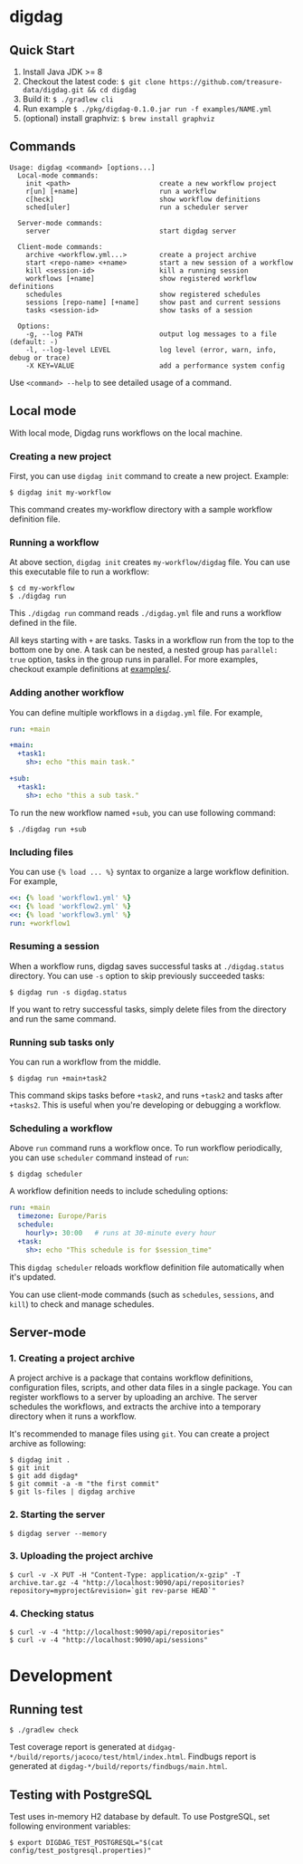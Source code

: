 # digdag

## Quick Start

1. Install Java JDK >= 8
2. Checkout the latest code: `$ git clone https://github.com/treasure-data/digdag.git && cd digdag`
3. Build it: `$ ./gradlew cli`
4. Run example `$ ./pkg/digdag-0.1.0.jar run -f examples/NAME.yml`
5. (optional) install graphviz: `$ brew install graphviz`

## Commands

```
Usage: digdag <command> [options...]
  Local-mode commands:
    init <path>                      create a new workflow project
    r[un] [+name]                    run a workflow
    c[heck]                          show workflow definitions
    sched[uler]                      run a scheduler server

  Server-mode commands:
    server                           start digdag server

  Client-mode commands:
    archive <workflow.yml...>        create a project archive
    start <repo-name> <+name>        start a new session of a workflow
    kill <session-id>                kill a running session
    workflows [+name]                show registered workflow definitions
    schedules                        show registered schedules
    sessions [repo-name] [+name]     show past and current sessions
    tasks <session-id>               show tasks of a session

  Options:
    -g, --log PATH                   output log messages to a file (default: -)
    -l, --log-level LEVEL            log level (error, warn, info, debug or trace)
    -X KEY=VALUE                     add a performance system config
```

Use `<command> --help` to see detailed usage of a command.

## Local mode

With local mode, Digdag runs workflows on the local machine.

### Creating a new project

First, you can use `digdag init` command to create a new project. Example:

```
$ digdag init my-workflow
```

This command creates my-workflow directory with a sample workflow definition file.

### Running a workflow

At above section, `digdag init` creates `my-workflow/digdag` file. You can use this executable file to run a workflow:

```
$ cd my-workflow
$ ./digdag run
```

This `./digdag run` command reads `./digdag.yml` file and runs a workflow defined in the file.

All keys starting with `+` are tasks. Tasks in a workflow run from the top to the bottom one by one. A task can be nested, a nested group has `parallel: true` option, tasks in the group runs in parallel. For more examples, checkout example definitions at [examples/](https://github.com/treasure-data/digdag/blob/master/examples).

### Adding another workflow

You can define multiple workflows in a `digdag.yml` file. For example,

```yaml
run: +main

+main:
  +task1:
    sh>: echo "this main task."

+sub:
  +task1:
    sh>: echo "this a sub task."
```

To run the new workflow named `+sub`, you can use following command:

```
$ ./digdag run +sub
```

### Including files

You can use `{% load ... %}` syntax to organize a large workflow definition. For example,

```yaml
<<: {% load 'workflow1.yml' %}
<<: {% load 'workflow2.yml' %}
<<: {% load 'workflow3.yml' %}
run: +workflow1
```

### Resuming a session

When a workflow runs, digdag saves successful tasks at `./digdag.status` directory. You can use `-s` option to skip previously succeeded tasks:

```
$ digdag run -s digdag.status
```

If you want to retry successful tasks, simply delete files from the directory and run the same command.


### Running sub tasks only

You can run a workflow from the middle.

```
$ digdag run +main+task2
```

This command skips tasks before `+task2`, and runs `+task2` and tasks after `+tasks2`. This is useful when you're developing or debugging a workflow.


### Scheduling a workflow

Above `run` command runs a workflow once. To run workflow periodically, you can use `scheduler` command instead of `run`:

```
$ digdag scheduler
```

A workflow definition needs to include scheduling options:

```yaml
run: +main
  timezone: Europe/Paris
  schedule:
    hourly>: 30:00   # runs at 30-minute every hour
  +task:
    sh>: echo "This schedule is for $session_time"
```

This `digdag scheduler` reloads workflow definition file automatically when it's updated.

You can use client-mode commands (such as `schedules`, `sessions`, and `kill`) to check and manage schedules.


## Server-mode

### 1. Creating a project archive

A project archive is a package that contains workflow definitions, configuration files, scripts, and other data files in a single package. You can register workflows to a server by uploading an archive. The server schedules the workflows, and extracts the archive into a temporary directory when it runs a workflow.

It's recommended to manage files using `git`. You can create a project archive as following:

```
$ digdag init .
$ git init
$ git add digdag*
$ git commit -a -m "the first commit"
$ git ls-files | digdag archive
```

### 2. Starting the server

```
$ digdag server --memory
```

### 3. Uploading the project archive

```
$ curl -v -X PUT -H "Content-Type: application/x-gzip" -T archive.tar.gz -4 "http://localhost:9090/api/repositories?repository=myproject&revision=`git rev-parse HEAD`"
```

### 4. Checking status

```
$ curl -v -4 "http://localhost:9090/api/repositories"
$ curl -v -4 "http://localhost:9090/api/sessions"
```

# Development

## Running test

```
$ ./gradlew check
```

Test coverage report is generated at `didgag-*/build/reports/jacoco/test/html/index.html`.
Findbugs report is generated at `digdag-*/build/reports/findbugs/main.html`.

## Testing with PostgreSQL

Test uses in-memory H2 database by default. To use PostgreSQL, set following environment variables:

```
$ export DIGDAG_TEST_POSTGRESQL="$(cat config/test_postgresql.properties)"
```

